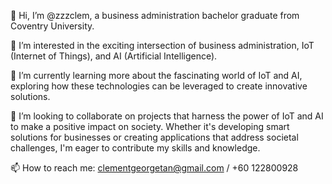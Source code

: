 👋 Hi, I’m @zzzclem, a business administration bachelor graduate from Coventry University.

👀 I’m interested in the exciting intersection of business administration, IoT (Internet of Things), and AI (Artificial Intelligence).

🌱 I’m currently learning more about the fascinating world of IoT and AI, exploring how these technologies can be leveraged to create innovative solutions.

💞️ I’m looking to collaborate on projects that harness the power of IoT and AI to make a positive impact on society. 
  Whether it's developing smart solutions for businesses or creating applications that address societal challenges, I'm eager to contribute my skills and knowledge.

📫 How to reach me: clementgeorgetan@gmail.com / +60 122800928
